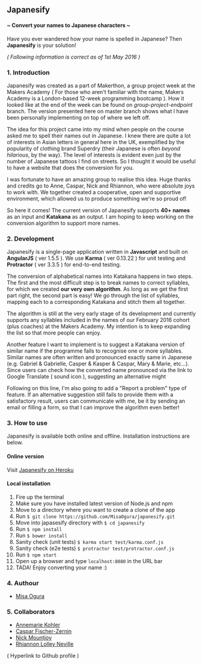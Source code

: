 ## Japanesify
#### ~ Convert your names to Japanese characters ~

Have you ever wandered how your name is spelled in Japanese? Then **Japanesify** is your solution!

*( Following information is correct as of 1st May 2016 )*

### 1. Introduction
Japanesify was created as a part of Makerthon, a group project week at the Makers Academy ( For those who aren't familiar with the name, Makers Academy is a London-based 12-week programming bootcamp ). How it looked like at the end of the week can be found on *group-project-endpoint* branch. The version presented here on master branch shows what I have been personally implementing on top of where we left off.

The idea for this project came into my mind when people on the course asked me to spell their names out in Japanese. I knew there are quite a lot of interests in Asian letters in general here in the UK, exemplified by the popularity of clothing brand Superdry (their Japanese is often *beyond hilarious*, by the way). The level of interests is evident even just by the number of Japanese tattoos I find on streets. So I thought it would be useful to have a website that does the conversion for you.

I was fortunate to have an amazing group to realise this idea. Huge thanks and credits go to Anne, Caspar, Nick and Rhiannon, who were absolute joys to work with. We together created a cooperative, open and supportive environment, which allowed us to produce something we're so proud of!

So here it comes! The current version of Japanesify supports **40+ names** as an input and **Katakana** as an output. I am hoping to keep working on the conversion algorithm to support more names.

### 2. Development
Japanesify is a single-page application written in **Javascript** and built on **AngularJS** ( ver 1.5.5 ). We use **Karma** ( ver 0.13.22 ) for unit testing and **Protractor** ( ver 3.3.5 ) for end-to-end testing.

The conversion of alphabetical names into Katakana happens in two steps. The first and the most difficult step is to break names to correct syllables, for which we created **our very own algorithm**. As long as we get the first part right, the second part is easy! We go through the list of syllables, mapping each to a corresponding Katakana and stitch them all together.

The algorithm is still at the very early stage of its development and currently supports any syllables included in the names of our February 2016 cohort (plus coaches) at the Makers Academy. My intention is to keep expanding the list so that more people can enjoy.

Another feature I want to implement is to suggest a Katakana version of similar name if the programme fails to recognise one or more syllables. Similar names are often written and pronounced exactly same in Japanese (e.g. Gabriel & Gabrielle, Casper & Kasper & Caspar, Mary & Marie, etc...). Since users can check how the converted name pronounced via the link to Google Translate ( sound icon ), suggesting an alternative might

Following on this line, I'm also going to add a "Report a problem" type of feature. If an alternative suggestion still fails to provide them with a satisfactory result, users can communicate with me, be it by sending an email or filling a form, so that I can improve the algorithm even better!

### 3. How to use
Japanesify is available both online and offline. Installation instructions are below.

#### Online version
Visit <a href="https://japanesify.herokuapp.com/">Japanesify on Heroku</a>

#### Local installation
1. Fire up the terminal
2. Make sure you have installed latest version of Node.js and npm
3. Move to a directory where you want to create a clone of the app
4. Run `$ git clone https://github.com/MisaOgura/japanesify.git`
5. Move into japasesify directory with `$ cd japanesify`
6. Run `$ npm install`
7. Run `$ bower install`
8. Sanity check (unit tests) `$ karma start test/karma.conf.js`
9. Sanity check (e2e tests) `$ protractor test/protractor.conf.js`
10. Run `$ npm start`
11. Open up a browser and type `localhost:8080` in the URL bar
12. TADA! Enjoy converting your name :)

### 4. Authour
- <a href='https://github.com/MisaOgura'>Misa Ogura</a>

### 5. Collaborators
- <a href='https://github.com/AnnemarieKohler'>Annemarie Kohler</a>
- <a href='https://github.com/ccfz'>Caspar Fischer-Zernin</a>
- <a href='https://github.com/NickMountjoy'>Nick Mountjoy</a>
- <a href='https://github.com/rhiannonruth'>Rhiannon Lolley Neville</a>

( Hyperlink to Github profile )
